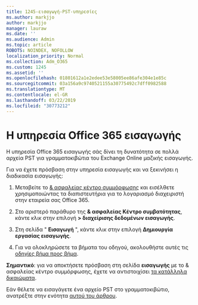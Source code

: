 ```yaml
---
title: 1245-εισαγωγή-PST-υπηρεσίες
ms.author: markjjo
author: markjjo
manager: lauraw
ms.date: ''
ms.audience: Admin
ms.topic: article
ROBOTS: NOINDEX, NOFOLLOW
localization_priority: Normal
ms.collection: Adm_O365
ms.custom: 1245
ms.assetid: ''
ms.openlocfilehash: 01801612a1e2edee53e58005ee86afe304e1e85c
ms.sourcegitcommit: 03a156a9c9740521155a30775492c7dff0982588
ms.translationtype: MT
ms.contentlocale: el-GR
ms.lasthandoff: 03/22/2019
ms.locfileid: "30773212"
---
```

# <a name="office-365-import-service"></a>Η υπηρεσία Office 365 εισαγωγής 

Η υπηρεσία Office 365 εισαγωγής σάς δίνει τη δυνατότητα σε πολλά αρχεία PST για γραμματοκιβώτια του Exchange Online μαζικής εισαγωγής. 

Για να έχετε πρόσβαση στην υπηρεσία εισαγωγής και να ξεκινήσει η διαδικασία εισαγωγής:

1. Μεταβείτε το [& ασφαλείας κέντρο συμμόρφωσης](https://protection.office.com) και εισέλθετε χρησιμοποιώντας τα διαπιστευτήρια για το λογαριασμό διαχειριστή στην εταιρεία σας Office 365.

2. Στο αριστερό παράθυρο της **& ασφαλείας Κέντρο συμβατότητας**, κάντε κλικ στην επιλογή **> διαχείρισης δεδομένων εισαγωγής**.

3. Στη σελίδα " **Εισαγωγή** ", κάντε κλικ στην επιλογή **Δημιουργία εργασίας εισαγωγής**. 

4. Για να ολοκληρώσετε τα βήματα του οδηγού, ακολουθήστε αυτές τις [οδηγίες βήμα προς βήμα](https://docs.microsoft.com/office365/securitycompliance/use-network-upload-to-import-pst-files).

**Σημαντικό**: για να αποκτήσετε πρόσβαση στη σελίδα **εισαγωγής** με το & ασφαλείας κέντρο συμμόρφωσης, έχετε να αντιστοιχίσει [τα κατάλληλα δικαιώματα](https://docs.microsoft.com/office365/securitycompliance/use-network-upload-to-import-pst-files#before-you-begin). 

Εάν θέλετε να εισαγάγετε ένα αρχείο PST στο γραμματοκιβώτιο, ανατρέξτε στην ενότητα [αυτού του άρθρου](https://support.office.com/article/import-email-contacts-and-calendar-from-an-outlook-pst-file-431a8e9a-f99f-4d5f-ae48-ded54b3440ac).
